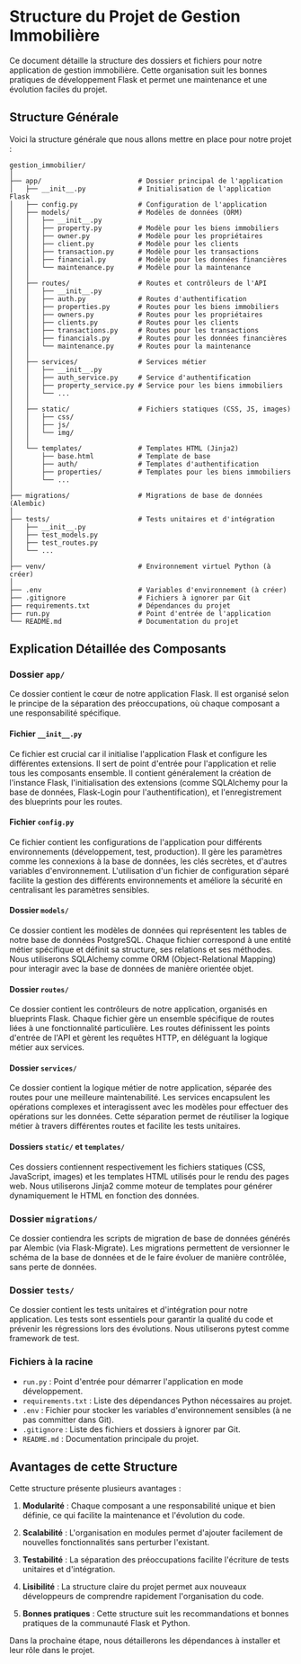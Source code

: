 # Structure du Projet de Gestion Immobilière

Ce document détaille la structure des dossiers et fichiers pour notre application de gestion immobilière. Cette organisation suit les bonnes pratiques de développement Flask et permet une maintenance et une évolution faciles du projet.

## Structure Générale

Voici la structure générale que nous allons mettre en place pour notre projet :

```
gestion_immobilier/
│
├── app/                        # Dossier principal de l'application
│   ├── __init__.py             # Initialisation de l'application Flask
│   ├── config.py               # Configuration de l'application
│   ├── models/                 # Modèles de données (ORM)
│   │   ├── __init__.py
│   │   ├── property.py         # Modèle pour les biens immobiliers
│   │   ├── owner.py            # Modèle pour les propriétaires
│   │   ├── client.py           # Modèle pour les clients
│   │   ├── transaction.py      # Modèle pour les transactions
│   │   ├── financial.py        # Modèle pour les données financières
│   │   └── maintenance.py      # Modèle pour la maintenance
│   │
│   ├── routes/                 # Routes et contrôleurs de l'API
│   │   ├── __init__.py
│   │   ├── auth.py             # Routes d'authentification
│   │   ├── properties.py       # Routes pour les biens immobiliers
│   │   ├── owners.py           # Routes pour les propriétaires
│   │   ├── clients.py          # Routes pour les clients
│   │   ├── transactions.py     # Routes pour les transactions
│   │   ├── financials.py       # Routes pour les données financières
│   │   └── maintenance.py      # Routes pour la maintenance
│   │
│   ├── services/               # Services métier
│   │   ├── __init__.py
│   │   ├── auth_service.py     # Service d'authentification
│   │   ├── property_service.py # Service pour les biens immobiliers
│   │   └── ...
│   │
│   ├── static/                 # Fichiers statiques (CSS, JS, images)
│   │   ├── css/
│   │   ├── js/
│   │   └── img/
│   │
│   └── templates/              # Templates HTML (Jinja2)
│       ├── base.html           # Template de base
│       ├── auth/               # Templates d'authentification
│       ├── properties/         # Templates pour les biens immobiliers
│       └── ...
│
├── migrations/                 # Migrations de base de données (Alembic)
│
├── tests/                      # Tests unitaires et d'intégration
│   ├── __init__.py
│   ├── test_models.py
│   ├── test_routes.py
│   └── ...
│
├── venv/                       # Environnement virtuel Python (à créer)
│
├── .env                        # Variables d'environnement (à créer)
├── .gitignore                  # Fichiers à ignorer par Git
├── requirements.txt            # Dépendances du projet
├── run.py                      # Point d'entrée de l'application
└── README.md                   # Documentation du projet
```

## Explication Détaillée des Composants

### Dossier `app/`

Ce dossier contient le cœur de notre application Flask. Il est organisé selon le principe de la séparation des préoccupations, où chaque composant a une responsabilité spécifique.

#### Fichier `__init__.py`

Ce fichier est crucial car il initialise l'application Flask et configure les différentes extensions. Il sert de point d'entrée pour l'application et relie tous les composants ensemble. Il contient généralement la création de l'instance Flask, l'initialisation des extensions (comme SQLAlchemy pour la base de données, Flask-Login pour l'authentification), et l'enregistrement des blueprints pour les routes.

#### Fichier `config.py`

Ce fichier contient les configurations de l'application pour différents environnements (développement, test, production). Il gère les paramètres comme les connexions à la base de données, les clés secrètes, et d'autres variables d'environnement. L'utilisation d'un fichier de configuration séparé facilite la gestion des différents environnements et améliore la sécurité en centralisant les paramètres sensibles.

#### Dossier `models/`

Ce dossier contient les modèles de données qui représentent les tables de notre base de données PostgreSQL. Chaque fichier correspond à une entité métier spécifique et définit sa structure, ses relations et ses méthodes. Nous utiliserons SQLAlchemy comme ORM (Object-Relational Mapping) pour interagir avec la base de données de manière orientée objet.

#### Dossier `routes/`

Ce dossier contient les contrôleurs de notre application, organisés en blueprints Flask. Chaque fichier gère un ensemble spécifique de routes liées à une fonctionnalité particulière. Les routes définissent les points d'entrée de l'API et gèrent les requêtes HTTP, en déléguant la logique métier aux services.

#### Dossier `services/`

Ce dossier contient la logique métier de notre application, séparée des routes pour une meilleure maintenabilité. Les services encapsulent les opérations complexes et interagissent avec les modèles pour effectuer des opérations sur les données. Cette séparation permet de réutiliser la logique métier à travers différentes routes et facilite les tests unitaires.

#### Dossiers `static/` et `templates/`

Ces dossiers contiennent respectivement les fichiers statiques (CSS, JavaScript, images) et les templates HTML utilisés pour le rendu des pages web. Nous utiliserons Jinja2 comme moteur de templates pour générer dynamiquement le HTML en fonction des données.

### Dossier `migrations/`

Ce dossier contiendra les scripts de migration de base de données générés par Alembic (via Flask-Migrate). Les migrations permettent de versionner le schéma de la base de données et de le faire évoluer de manière contrôlée, sans perte de données.

### Dossier `tests/`

Ce dossier contient les tests unitaires et d'intégration pour notre application. Les tests sont essentiels pour garantir la qualité du code et prévenir les régressions lors des évolutions. Nous utiliserons pytest comme framework de test.

### Fichiers à la racine

- `run.py` : Point d'entrée pour démarrer l'application en mode développement.
- `requirements.txt` : Liste des dépendances Python nécessaires au projet.
- `.env` : Fichier pour stocker les variables d'environnement sensibles (à ne pas committer dans Git).
- `.gitignore` : Liste des fichiers et dossiers à ignorer par Git.
- `README.md` : Documentation principale du projet.

## Avantages de cette Structure

Cette structure présente plusieurs avantages :

1. **Modularité** : Chaque composant a une responsabilité unique et bien définie, ce qui facilite la maintenance et l'évolution du code.

2. **Scalabilité** : L'organisation en modules permet d'ajouter facilement de nouvelles fonctionnalités sans perturber l'existant.

3. **Testabilité** : La séparation des préoccupations facilite l'écriture de tests unitaires et d'intégration.

4. **Lisibilité** : La structure claire du projet permet aux nouveaux développeurs de comprendre rapidement l'organisation du code.

5. **Bonnes pratiques** : Cette structure suit les recommandations et bonnes pratiques de la communauté Flask et Python.

Dans la prochaine étape, nous détaillerons les dépendances à installer et leur rôle dans le projet.
